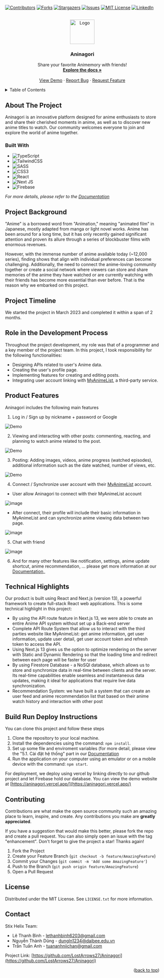 <!-- Improved compatibility of back to top link: See: https://github.com/othneildrew/Best-README-Template/pull/73 -->

<a name="readme-top"></a>

<!--
*** Thanks for checking out the Best-README-Template. If you have a suggestion
*** that would make this better, please fork the repo and create a pull request
*** or simply open an issue with the tag "enhancement".
*** Don't forget to give the project a star!
*** Thanks again! Now go create something AMAZING! :D
-->

<!-- PROJECT SHIELDS -->
<!--
*** I'm using markdown "reference style" links for readability.
*** Reference links are enclosed in brackets [ ] instead of parentheses ( ).
*** See the bottom of this document for the declaration of the reference variables
*** for contributors-url, forks-url, etc. This is an optional, concise syntax you may use.
*** https://www.markdownguide.org/basic-syntax/#reference-style-links
-->

[![Contributors][contributors-shield]][contributors-url]
[![Forks][forks-shield]][forks-url]
[![Stargazers][stars-shield]][stars-url]
[![Issues][issues-shield]][issues-url]
[![MIT License][license-shield]][license-url]
[![LinkedIn][linkedin-shield]][linkedin-url]

<!-- PROJECT LOGO -->
<br />
<div align="center">
  <a href="https://github.com/lethanksbinh/Aninagori">
    <img src="public/favicon.ico" alt="Logo" width="80" height="80">
  </a>

<h3 align="center">Aninagori</h3>

  <p align="center">
    Share your favorite Animemory with friends!
    <br />
    <a href="https://github.com/lethanksbinh/Aninagori"><strong>Explore the docs »</strong></a>
    <br />
    <br />
    <a href="https://aninagori.vercel.app/">View Demo</a>
    ·
    <a href="https://github.com/lethanksbinh/Aninagori/issues">Report Bug</a>
    ·
    <a href="https://github.com/lethanksbinh/Aninagori/issues">Request Feature</a>
  </p>
</div>

<!-- TABLE OF CONTENTS -->
<details>
  <summary>Table of Contents</summary>
  <ol>
    <li>
      <a href="#about-the-project">About The Project</a>
      <ul>
        <li><a href="#built-with">Built With</a></li>
      </ul>
    </li>
    <li><a href="#project-background">Project Background</a></li>
    <li><a href="#project-timeline">Project Timeline</a></li>
    <li><a href="#role-in-the-development-process">Role in the Development Process
</a></li>
    <li><a href="#product-features">Product Features</a></li>
    <li><a href="#technical-highlights">Technical Highlights</a></li>
    <li><a href="#build-run-deploy-instructions">Build Run Deploy Instructions</a></li>
    <li><a href="#contributing">Contributing</a></li>
    <li><a href="#license">License</a></li>
    <li><a href="#contact">Contact</a></li>
  </ol>
</details>

<!-- ABOUT THE PROJECT -->

## About The Project

<!-- [![Product Name Screen Shot][product-screenshot]](https://example.com) -->

Aninagori is an innovative platform designed for anime enthusiasts to store and share their cherished moments in anime, as well as to discover new anime titles to watch. Our community welcomes everyone to join and explore the world of anime together.

### Built With

- ![TypeScript](https://img.shields.io/badge/typescript-%23007ACC.svg?style=for-the-badge&logo=typescript&logoColor=white)
- ![TailwindCSS](https://img.shields.io/badge/tailwindcss-%2338B2AC.svg?style=for-the-badge&logo=tailwind-css&logoColor=white)
- ![SASS](https://img.shields.io/badge/SASS-hotpink.svg?style=for-the-badge&logo=SASS&logoColor=white)
- ![CSS3](https://img.shields.io/badge/css3-%231572B6.svg?style=for-the-badge&logo=css3&logoColor=white)
- ![React](https://img.shields.io/badge/react-%2320232a.svg?style=for-the-badge&logo=react&logoColor=%2361DAFB)
- ![Next JS](https://img.shields.io/badge/Next-black?style=for-the-badge&logo=next.js&logoColor=white)
- ![Firebase](https://img.shields.io/badge/firebase-%23039BE5.svg?style=for-the-badge&logo=firebase)

_For more details, please refer to the [Documentation](https://drive.google.com/file/d/1O2Bz9MnL1DUfbFb4xZZ5WaJWU0WN1J1S/view?usp=share_link)_

<!-- USAGE EXAMPLES -->

<!-- ## Usage

Use this space to show useful examples of how a project can be used.

_For more examples, please refer to the [Documentation](https://example.com)_

<!-- ROADMAP -->

<!-- ## Roadmap

- [ ] Feature 1
- [ ] Feature 2
- [ ] Feature 3
  - [ ] Nested Feature

See the [open issues](https://github.com/lethanksbinh/Aninagori/issues) for a full list of proposed features (and known issues).



<!-- CONTRIBUTING -->
## Project Background

"Anime" is a borrowed word from "Animation," meaning "animated film" in Japanese, mostly adapted from manga or light novel works. Anime has been around for a long time, but it has only recently gained significant attention and proven its allure through a series of blockbuster films with enormous revenues.  

However, with the immense number of anime available today (~12,000 series), finding shows that align with individual preferences can become challenging. Additionally, the need to connect the anime-loving community together or create a social network where viewers can store and share memories of the anime they have watched or are currently watching with their friends has become more essential than ever before. That is the reason why we embarked on this project.

## Project Timeline 

We started the project in March 2023 and completed it within a span of 2 months.

## Role in the Development Process

Throughout the project development, my role was that of a programmer and a key member of the project team. In this project, I took responsibility for the following functionalities:
  - Designing APIs related to user's Anime data.
  - Creating the user's profile page.
  - Implementing features for creating and editing posts.
  - Integrating user account linking with [MyAnimeList](https://myanimelist.net/), a third-party service.

## Product Features

Aninagori includes the following main features

1. Log in / Sign up by nickname + password or Google

![Demo](https://github.com/LostArrows27/Aninagori/assets/97510841/3a66c8e4-6027-4142-a71d-eb660212b3de)

2. Viewing and interacting with other posts: commenting, reacting, and planning to watch anime related to the post.

![Demo](https://github.com/LostArrows27/Aninagori/assets/97510841/7624a35c-badd-4e14-aa98-922e4df81dc9)

3. Posting: Adding images, videos, anime progress (watched episodes), additional information such as the date watched, number of views, etc.

![Demo](https://github.com/LostArrows27/Aninagori/assets/97510841/754f46ad-01b9-4e14-83fa-bbc4c42e87b7)

4. Connect / Synchronize user account with their [MyAnimeList](https://myanimelist.net/) account.

  - User allow Aninagori to connect with their MyAnimeList account
    
  ![image](https://github.com/LostArrows27/Aninagori/assets/97510841/366738fa-3911-44c9-8bd6-57044891a5be)
  
  - After connect, their profile will include their basic information in MyAnimeList and can synchronize anime viewing data between two page.
    
  ![image](https://github.com/LostArrows27/Aninagori/assets/97510841/5b6c7559-231d-4d66-a8c6-7e2ffaaedc88)

5. Chat with friend 

  ![image](https://github.com/LostArrows27/Aninagori/assets/97510841/6992e003-1d41-40b8-8071-187a65c539b5)

6. And for many other features like notification, settings, anime update shortcut, anime recommendation, ... please get more information at our [Documentation](https://drive.google.com/file/d/1O2Bz9MnL1DUfbFb4xZZ5WaJWU0WN1J1S/view?usp=share_link)_

## Technical Highlights

Our product is built using React and Next.js (version 13), a powerful framework to create full-stack React web applications. This is some technical highlight in this project: 
  - By using the API route feature in Next.js 13, we were able to create an entire Anime API system without set up a Back-end server
  - Complete API Route System that allow us to interact with the third parties website like MyAnimeList: get anime information, get user information, update user detail, get user account token and refresh token to access the API.
  - Using Next.js 13 gives us the option to optimize rendering on the server with Static and Dynamic Rendering so that the loading time and redirect between each page will be faster for user
  - By using Firestore Database - a NoSQl database, which allows us to store and synchronize data in real-time between clients and the server. Its real-time capabilities enable seamless and instantaneous data updates, making it ideal for applications that require live data synchronization.
  - Recommendation System: we have built a system that can create an user feed and anime recommendation list that based on their anime watch history and interaction with other post

## Build Run Deploy Instructions

You can clone this project and follow these steps

1. Clone the repository to your local machine.
2. Install the dependencies using the command: `npm install`.
3. Set up some file and enviroment variables (for more detail, please view the "5.1. Cài đặt hệ thống" part in our [Documentation](https://drive.google.com/file/d/1O2Bz9MnL1DUfbFb4xZZ5WaJWU0WN1J1S/view?usp=share_link)
4. Run the application on your computer using an emulator or on a mobile device with the command: `npm start`.

For deployment, we deploy using vercel by linking directly to our github project and let Firebase hold our database. You can view the demo website at [https://aninagori.vercel.app/](https://aninagori.vercel.app/)

## Contributing

Contributions are what make the open source community such an amazing place to learn, inspire, and create. Any contributions you make are **greatly appreciated**.

If you have a suggestion that would make this better, please fork the repo and create a pull request. You can also simply open an issue with the tag "enhancement".
Don't forget to give the project a star! Thanks again!

1. Fork the Project
2. Create your Feature Branch (`git checkout -b feature/AmazingFeature`)
3. Commit your Changes (`git commit -m 'Add some AmazingFeature'`)
4. Push to the Branch (`git push origin feature/AmazingFeature`)
5. Open a Pull Request

<!-- LICENSE -->

## License

Distributed under the MIT License. See `LICENSE.txt` for more information.

<!-- CONTACT -->

## Contact

Stix Helix Team: 
- Lê Thanh Bình - lethanhbinh6203@gmail.com
- Nguyễn Thành Dũng - dungln1234@daibee.edu.vn
- Trần Tuấn Anh - tuananhniichan@gmail.com

Project Link: [https://github.com/LostArrows27/Aninagori](https://github.com/LostArrows27/Aninagori)

<p align="right">(<a href="#readme-top">back to top</a>)</p>

<!-- MARKDOWN LINKS & IMAGES -->
<!-- https://www.markdownguide.org/basic-syntax/#reference-style-links -->

[contributors-shield]: https://img.shields.io/github/contributors/lethanksbinh/Aninagori.svg?style=for-the-badge
[contributors-url]: https://github.com/lethanksbinh/Aninagori/graphs/contributors
[forks-shield]: https://img.shields.io/github/forks/lethanksbinh/Aninagori.svg?style=for-the-badge
[forks-url]: https://github.com/lethanksbinh/Aninagori/network/members
[stars-shield]: https://img.shields.io/github/stars/lethanksbinh/Aninagori.svg?style=for-the-badge
[stars-url]: https://github.com/lethanksbinh/Aninagori/stargazers
[issues-shield]: https://img.shields.io/github/issues/lethanksbinh/Aninagori.svg?style=for-the-badge
[issues-url]: https://github.com/lethanksbinh/Aninagori/issues
[license-shield]: https://img.shields.io/github/license/lethanksbinh/Aninagori.svg?style=for-the-badge
[license-url]: https://github.com/lethanksbinh/Aninagori/blob/master/LICENSE.txt
[linkedin-shield]: https://img.shields.io/badge/-LinkedIn-black.svg?style=for-the-badge&logo=linkedin&colorB=555
[linkedin-url]: https://linkedin.com/in/bình-lê-42b40a251
[product-screenshot]: images/screenshot.png
